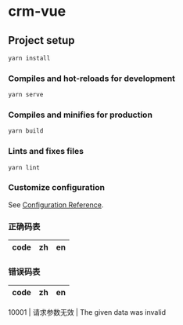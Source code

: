 # crm-vue

## Project setup

```javascript
yarn install
```

### Compiles and hot-reloads for development

```javascript
yarn serve
```

### Compiles and minifies for production

```javascript
yarn build
```

### Lints and fixes files

```javascript
yarn lint
```

### Customize configuration

See [Configuration Reference](https://cli.vuejs.org/config/).

### 正确码表

code | zh | en
--- | --- | ---

### 错误码表

code | zh | en
--- | --- | ---

10001 | 请求参数无效 | The given data was invalid
